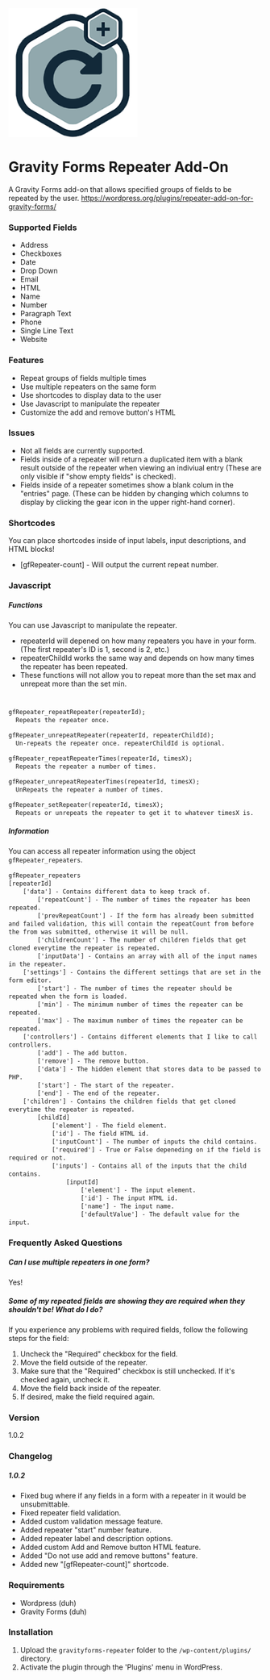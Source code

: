 ![](/assets/icon-256x256.png?raw=true)
# Gravity Forms Repeater Add-On
A Gravity Forms add-on that allows specified groups of fields to be repeated by the user.
<https://wordpress.org/plugins/repeater-add-on-for-gravity-forms/>

### Supported Fields
* Address
* Checkboxes
* Date
* Drop Down
* Email
* HTML
* Name
* Number
* Paragraph Text
* Phone
* Single Line Text
* Website

### Features
* Repeat groups of fields multiple times
* Use multiple repeaters on the same form
* Use shortcodes to display data to the user
* Use Javascript to manipulate the repeater
* Customize the add and remove button's HTML

### Issues
* Not all fields are currently supported.
* Fields inside of a repeater will return a duplicated item with a blank result outside of the repeater when viewing an indiviual entry (These are only visible if "show empty fields" is checked).
* Fields inside of a repeater sometimes show a blank colum in the "entries" page. (These can be hidden by changing which columns to display by clicking the gear icon in the upper right-hand corner).

### Shortcodes
You can place shortcodes inside of input labels, input descriptions, and HTML blocks!
* [gfRepeater-count] - Will output the current repeat number.

### Javascript
##### Functions
You can use Javascript to manipulate the repeater.
* repeaterId will depened on how many repeaters you have in your form. (The first repeater's ID is 1, second is 2, etc.)
* repeaterChildId works the same way and depends on how many times the repeater has been repeated.
* These functions will not allow you to repeat more than the set max and unrepeat more than the set min.
#
```
gfRepeater_repeatRepeater(repeaterId);
  Repeats the repeater once.
```
```
gfRepeater_unrepeatRepeater(repeaterId, repeaterChildId);
  Un-repeats the repeater once. repeaterChildId is optional.
```
```
gfRepeater_repeatRepeaterTimes(repeaterId, timesX);
  Repeats the repeater a number of times.
```
```
gfRepeater_unrepeatRepeaterTimes(repeaterId, timesX);
  UnRepeats the repeater a number of times.
```
```
gfRepeater_setRepeater(repeaterId, timesX);
  Repeats or unrepeats the repeater to get it to whatever timesX is.
```

##### Information
You can access all repeater information using the object `gfRepeater_repeaters`.
```
gfRepeater_repeaters
[repeaterId]
    ['data'] - Contains different data to keep track of.
        ['repeatCount'] - The number of times the repeater has been repeated.
        ['prevRepeatCount'] - If the form has already been submitted and failed validation, this will contain the repeatCount from before the from was submitted, otherwise it will be null.
        ['childrenCount'] - The number of children fields that get cloned everytime the repeater is repeated.
        ['inputData'] - Contains an array with all of the input names in the repeater.
    ['settings'] - Contains the different settings that are set in the form editor.
        ['start'] - The number of times the repeater should be repeated when the form is loaded.
        ['min'] - The minimum number of times the repeater can be repeated.
        ['max'] - The maximum number of times the repeater can be repeated.
    ['controllers'] - Contains different elements that I like to call controllers.
        ['add'] - The add button.
        ['remove'] - The remove button.
        ['data'] - The hidden element that stores data to be passed to PHP.
        ['start'] - The start of the repeater.
        ['end'] - The end of the repeater.
    ['children'] - Contains the children fields that get cloned everytime the repeater is repeated.
        [childId]
            ['element'] - The field element.
            ['id'] - The field HTML id.
            ['inputCount'] - The number of inputs the child contains.
            ['required'] - True or False depeneding on if the field is required or not.
            ['inputs'] - Contains all of the inputs that the child contains.
                [inputId]
                    ['element'] - The input element.
                    ['id'] - The input HTML id.
                    ['name'] - The input name.
                    ['defaultValue'] - The default value for the input.
```

### Frequently Asked Questions
##### Can I use multiple repeaters in one form?
Yes!

##### Some of my repeated fields are showing they are required when they shouldn't be! What do I do?
If you experience any problems with required fields, follow the following steps for the field:
1. Uncheck the "Required" checkbox for the field.
1. Move the field outside of the repeater.
1. Make sure that the "Required" checkbox is still unchecked. If it's checked again, uncheck it.
1. Move the field back inside of the repeater.
1. If desired, make the field required again.

### Version
1.0.2

### Changelog
##### 1.0.2
* Fixed bug where if any fields in a form with a repeater in it would be unsubmittable.
* Fixed repeater field validation.
* Added custom validation message feature.
* Added repeater "start" number feature.
* Added repeater label and description options.
* Added custom Add and Remove button HTML feature.
* Added "Do not use add and remove buttons" feature.
* Added new "[gfRepeater-count]" shortcode.

### Requirements
* Wordpress (duh)
* Gravity Forms (duh)

### Installation
1. Upload the `gravityforms-repeater` folder to the `/wp-content/plugins/` directory.
1. Activate the plugin through the 'Plugins' menu in WordPress.